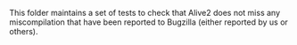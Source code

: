 This folder maintains a set of tests to check that Alive2 does not miss any
miscompilation that have been reported to Bugzilla (either reported by us or
others).
